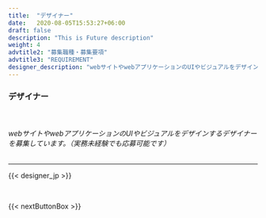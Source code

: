 ```yaml
---
title:  "デザイナー"
date:   2020-08-05T15:53:27+06:00
draft: false
description: "This is Future description"
weight: 4
advtitle2: "募集職種・募集要項"
advtitle3: "REQUIREMENT"
designer_description: "webサイトやwebアプリケーションのUIやビジュアルをデザインするデザイナーを募集しています。（実務未経験でも応募可能です）"
---
```


### **デザイナー**
&nbsp;
###### webサイトやwebアプリケーションのUIやビジュアルをデザインするデザイナーを募集しています。（実務未経験でも応募可能です）
---
{{< designer_jp >}}

&nbsp;

{{< nextButtonBox >}}
